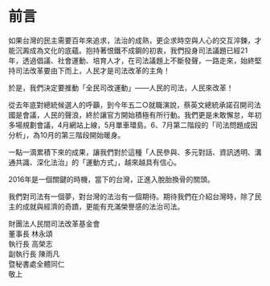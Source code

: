 # 前言

如果台灣的民主需要百年來追求，法治的成熟，更企求時空與人心的交互淬鍊，才能沉澱成為文化的底蘊。抱持著恨鐵不成鋼的初衷，我們投身司法議題已經21年，透過倡議、社會運動、培育人才，在司法議題上不斷發聲，一路走來，始終堅持司法改革要由下而上，人民才是司法改革的主角！

於是，我們決定要推動「全民司改運動」——人民的司法，人民來改革！

從去年底對總統候選人的呼籲，到今年五二○就職演說，蔡英文總統承諾召開司法國是會議，人民的聲浪，終於讓官方開始積極有所行動。我們更是未敢懈怠，年初多場規劃會議，4月網站上線，5月單車環島。6、7月第二階段的「司法問題成因分析」，為10月的第三階段開始暖身。

一點一滴累積下來的成果，讓我們對於這種「人民參與、多元對話、資訊透明、溝通共識、深化法治」的「運動方式」，越來越具有信心。

2016年是一個關鍵的時機，當下的台灣，正進入脫胎換骨的關頭。

我們對司法有一個夢，對台灣的法治有一個期待。期待我們在介紹台灣時，除了民主的成就與經濟的奇蹟，更能有充滿榮譽感的法治司法。

<p class="pull-right">財團法人民間司法改革基金會<br />
董事長 林永頌<br />
執行長 高榮志<br />
副執行長 陳雨凡<br />
暨秘書處全體同仁<br />
敬上</p>